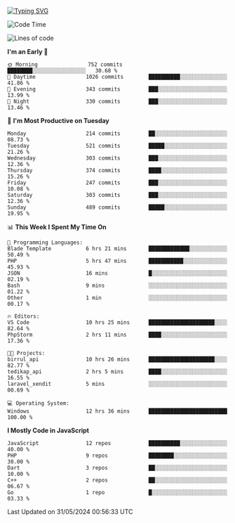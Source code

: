 [![Typing SVG](https://readme-typing-svg.demolab.com?font=Fira+Code&pause=1000&color=F7F7F7&random=false&width=435&lines=Hi+%F0%9F%91%8B%2C+I'm+Rafiu+Sidqi;Junior+Backend+Developer)](https://git.io/typing-svg)
<!--START_SECTION:waka-->
![Code Time](http://img.shields.io/badge/Code%20Time-224%20hrs%2046%20mins-blue)

![Lines of code](https://img.shields.io/badge/From%20Hello%20World%20I%27ve%20Written-1.1%20million%20lines%20of%20code-blue)

**I'm an Early 🐤** 

```text
🌞 Morning                752 commits         ████████░░░░░░░░░░░░░░░░░   30.68 % 
🌆 Daytime                1026 commits        ██████████░░░░░░░░░░░░░░░   41.86 % 
🌃 Evening                343 commits         ███░░░░░░░░░░░░░░░░░░░░░░   13.99 % 
🌙 Night                  330 commits         ███░░░░░░░░░░░░░░░░░░░░░░   13.46 % 
```
📅 **I'm Most Productive on Tuesday** 

```text
Monday                   214 commits         ██░░░░░░░░░░░░░░░░░░░░░░░   08.73 % 
Tuesday                  521 commits         █████░░░░░░░░░░░░░░░░░░░░   21.26 % 
Wednesday                303 commits         ███░░░░░░░░░░░░░░░░░░░░░░   12.36 % 
Thursday                 374 commits         ████░░░░░░░░░░░░░░░░░░░░░   15.26 % 
Friday                   247 commits         ███░░░░░░░░░░░░░░░░░░░░░░   10.08 % 
Saturday                 303 commits         ███░░░░░░░░░░░░░░░░░░░░░░   12.36 % 
Sunday                   489 commits         █████░░░░░░░░░░░░░░░░░░░░   19.95 % 
```


📊 **This Week I Spent My Time On** 

```text
💬 Programming Languages: 
Blade Template           6 hrs 21 mins       █████████████░░░░░░░░░░░░   50.49 % 
PHP                      5 hrs 47 mins       ███████████░░░░░░░░░░░░░░   45.93 % 
JSON                     16 mins             █░░░░░░░░░░░░░░░░░░░░░░░░   02.19 % 
Bash                     9 mins              ░░░░░░░░░░░░░░░░░░░░░░░░░   01.22 % 
Other                    1 min               ░░░░░░░░░░░░░░░░░░░░░░░░░   00.17 % 

🔥 Editors: 
VS Code                  10 hrs 25 mins      █████████████████████░░░░   82.64 % 
PhpStorm                 2 hrs 11 mins       ████░░░░░░░░░░░░░░░░░░░░░   17.36 % 

🐱‍💻 Projects: 
birrul_api               10 hrs 26 mins      █████████████████████░░░░   82.77 % 
tedikap_api              2 hrs 5 mins        ████░░░░░░░░░░░░░░░░░░░░░   16.55 % 
laravel_xendit           5 mins              ░░░░░░░░░░░░░░░░░░░░░░░░░   00.69 % 

💻 Operating System: 
Windows                  12 hrs 36 mins      █████████████████████████   100.00 % 
```

**I Mostly Code in JavaScript** 

```text
JavaScript               12 repos            ██████████░░░░░░░░░░░░░░░   40.00 % 
PHP                      9 repos             ████████░░░░░░░░░░░░░░░░░   30.00 % 
Dart                     3 repos             ██░░░░░░░░░░░░░░░░░░░░░░░   10.00 % 
C++                      2 repos             ██░░░░░░░░░░░░░░░░░░░░░░░   06.67 % 
Go                       1 repo              █░░░░░░░░░░░░░░░░░░░░░░░░   03.33 % 
```




 Last Updated on 31/05/2024 00:56:33 UTC
<!--END_SECTION:waka-->
